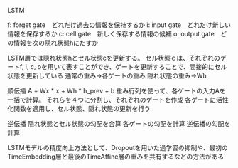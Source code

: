 LSTM

f: forget gate　どれだけ過去の情報を保持するか
i: input gate　どれだけ新しい情報を保存するか
c: cell gate　新しく保存する情報の候補
o: output gate　どの情報を次の隠れ状態hにだすか

LSTM層では隠れ状態hとセル状態cを更新する。
セル状態ｃは、それぞれのゲートf, i, c, oを用いて表すことができ、ゲートを更新することで、間接的にセル状態を更新している
通常の重み→各ゲートの重み
隠れ状態の重み→Wh

順伝播
A = Wx * x + Wh * h_prev + b
重み行列を使って、各ゲートの入力Aを一括で計算。
それらを４つに分割し、それぞれのゲートを作成
各ゲートに活性化関数を適用し、セル状態、隠れ状態の更新を行う

逆伝播
隠れ状態とセル状態の勾配を合算
各ゲートの勾配を計算
逆伝播の勾配を計算


LSTMモデルの精度向上方法として、Dropoutを用いた過学習の抑制や、最初のTimeEmbedding層と最後のTimeAffine層の重みを共有するなどの方法がある
